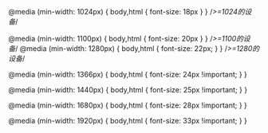 @media (min-width: 1024px) {
	body,html {
		font-size: 18px
	}
} /*>=1024的设备*/

@media (min-width: 1100px) {
	body,html {
		font-size: 20px
	}
} /*>=1100的设备*/
@media (min-width: 1280px) {
	body,html {
		font-size: 22px;
	}
} /*>=1280的设备*/

@media (min-width: 1366px) {
	body,html {
		font-size: 24px !important;
	}
}

@media (min-width: 1440px) {
	body,html {
		font-size: 25px !important;
	}
}

@media (min-width: 1680px) {
	body,html {
		font-size: 28px !important;
	}
}

@media (min-width: 1920px) {
	body,html {
		font-size: 33px !important;
	}
} 